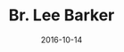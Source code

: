 ---
title: Br. Lee Barker 
date : 2016-10-14
contentful:
  contentype: interview
  entry_id : 4pGyw0y3S0oME8YucCs2Uy 
exists : br-lee-barker 
template : post.html 
--- 